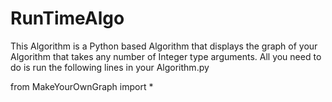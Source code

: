# RunTimeAlgo
This Algorithm is a Python based Algorithm that displays the graph of your Algorithm that takes any number of Integer type arguments.
All you need to do is run the following lines in your Algorithm.py

from MakeYourOwnGraph import *
